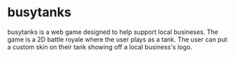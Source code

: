 # busytanks
busytanks is a web game designed to help support local busineses. The game is a 2D battle royale where the user plays as a tank. The user can put a custom skin on their tank showing off a local business's logo.

